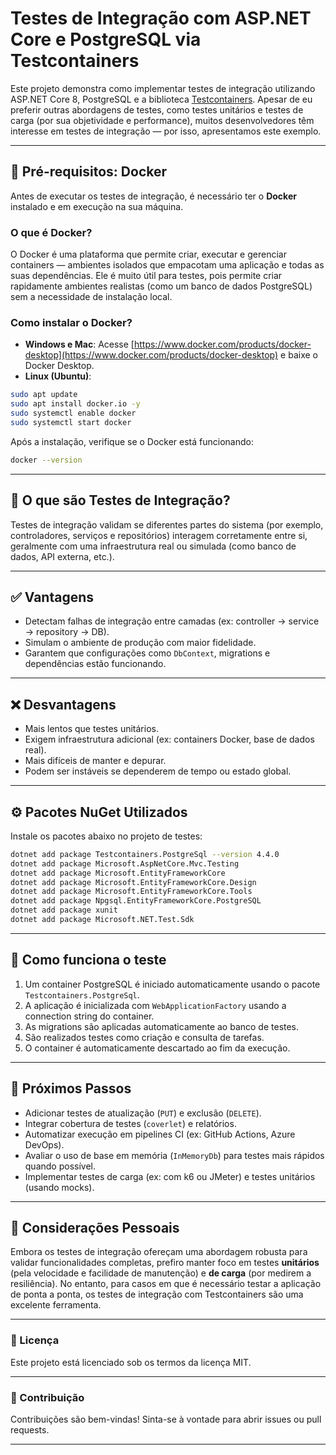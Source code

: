
# Testes de Integração com ASP.NET Core e PostgreSQL via Testcontainers

Este projeto demonstra como implementar testes de integração utilizando ASP.NET Core 8, PostgreSQL e a biblioteca [Testcontainers](https://github.com/testcontainers/testcontainers-dotnet). Apesar de eu preferir outras abordagens de testes, como testes unitários e testes de carga (por sua objetividade e performance), muitos desenvolvedores têm interesse em testes de integração — por isso, apresentamos este exemplo.

---

## 🐳 Pré-requisitos: Docker

Antes de executar os testes de integração, é necessário ter o **Docker** instalado e em execução na sua máquina.

### O que é Docker?

O Docker é uma plataforma que permite criar, executar e gerenciar containers — ambientes isolados que empacotam uma aplicação e todas as suas dependências. Ele é muito útil para testes, pois permite criar rapidamente ambientes realistas (como um banco de dados PostgreSQL) sem a necessidade de instalação local.

### Como instalar o Docker?

- **Windows e Mac**: Acesse [https://www.docker.com/products/docker-desktop](https://www.docker.com/products/docker-desktop) e baixe o Docker Desktop.
- **Linux (Ubuntu)**:
```bash
sudo apt update
sudo apt install docker.io -y
sudo systemctl enable docker
sudo systemctl start docker
```

Após a instalação, verifique se o Docker está funcionando:

```bash
docker --version
```

---

## 📌 O que são Testes de Integração?

Testes de integração validam se diferentes partes do sistema (por exemplo, controladores, serviços e repositórios) interagem corretamente entre si, geralmente com uma infraestrutura real ou simulada (como banco de dados, API externa, etc.).

---

## ✅ Vantagens

- Detectam falhas de integração entre camadas (ex: controller → service → repository → DB).
- Simulam o ambiente de produção com maior fidelidade.
- Garantem que configurações como `DbContext`, migrations e dependências estão funcionando.

---

## ❌ Desvantagens

- Mais lentos que testes unitários.
- Exigem infraestrutura adicional (ex: containers Docker, base de dados real).
- Mais difíceis de manter e depurar.
- Podem ser instáveis se dependerem de tempo ou estado global.

---

## ⚙️ Pacotes NuGet Utilizados

Instale os pacotes abaixo no projeto de testes:

```bash
dotnet add package Testcontainers.PostgreSql --version 4.4.0
dotnet add package Microsoft.AspNetCore.Mvc.Testing
dotnet add package Microsoft.EntityFrameworkCore
dotnet add package Microsoft.EntityFrameworkCore.Design
dotnet add package Microsoft.EntityFrameworkCore.Tools
dotnet add package Npgsql.EntityFrameworkCore.PostgreSQL
dotnet add package xunit
dotnet add package Microsoft.NET.Test.Sdk
```

---

## 🧪 Como funciona o teste

1. Um container PostgreSQL é iniciado automaticamente usando o pacote `Testcontainers.PostgreSql`.
2. A aplicação é inicializada com `WebApplicationFactory` usando a connection string do container.
3. As migrations são aplicadas automaticamente ao banco de testes.
4. São realizados testes como criação e consulta de tarefas.
5. O container é automaticamente descartado ao fim da execução.

---

## 🚀 Próximos Passos

- Adicionar testes de atualização (`PUT`) e exclusão (`DELETE`).
- Integrar cobertura de testes (`coverlet`) e relatórios.
- Automatizar execução em pipelines CI (ex: GitHub Actions, Azure DevOps).
- Avaliar o uso de base em memória (`InMemoryDb`) para testes mais rápidos quando possível.
- Implementar testes de carga (ex: com k6 ou JMeter) e testes unitários (usando mocks).

---

## 🧠 Considerações Pessoais

Embora os testes de integração ofereçam uma abordagem robusta para validar funcionalidades completas, prefiro manter foco em testes **unitários** (pela velocidade e facilidade de manutenção) e **de carga** (por medirem a resiliência). No entanto, para casos em que é necessário testar a aplicação de ponta a ponta, os testes de integração com Testcontainers são uma excelente ferramenta.

---

### 📄 Licença

Este projeto está licenciado sob os termos da licença MIT.

---

### 🤝 Contribuição

Contribuições são bem-vindas! Sinta-se à vontade para abrir issues ou pull requests.

---
